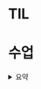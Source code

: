 # TIL

# 수업

<details>
  <summary>요약</summary>

  
## OT느낌 APS 응용

- SW 문제 해결 역량이란 무엇인가?
    - 프로그램을 하기 위한 조건, 요구사항을 이해하고 최선의 방법을 찾아내는 능력
    - 프로그래머가 사용하는 언어, 라이브러리, 자료구조, 알고리즘에 대한 지식을 연결해 큰 그림을 만드는 능력
    - 문제 해결 역량은 추상적인 기술

- 문제 해결 과정
    1) 문제 읽고 이해한다
    2) 문제를 익숙한 용어로 재정의 -> 계약서 읽듯이
    3) 어떻게 해결할지 계획을 세운다. -> 자료구조와 알고리즘 결정
    4) 계획을 검증
    5) 프로그램으로 구현
    6) 어떻게 풀었는지 돌아보고, 개선할 방법이 있는가 찾아보기

### 복잡도 분석

- 알고리즘의 효율
    - 공간적 효율성 : 얼마나 적은 메모리 공간을 요하는 가
    - 시간적 효율성 : 얼마나 적은 시간을 요하는 가
    - 효율성 뒤집으면 복잡도. 복잡도 노으면 효율성 저하
- 복잡도 점근적 표기
    - 복잡도는 입력 크기에 대한 함수로 표기
    - 빅-O : worst, 빅-Omega : best, 빅-Theta : average
- 빅오 표기
    - 복잡도의 점근적 상한
    - 실제 연산 횟수가 아닌, 최고차항만 남기고 다 지운다.
    - 자주 사용하는 표기
        - O(1) : Constant time 상수 시간
        - O(logN) : Logarithmic time 로그 시간
        - O(N) : Linear time 선형 시간
        - O(NlogN) : Log-linear time 로그 선형 시간
        - O(N^2) : Quadratic time 제곱 시간
        - O(N^3) : Cubic time 세제곱 시간

### 코테에서 사용하는 방법

- 시간초과를 많이 만날 것
- C++의 경우 1초, Python의 경우 3초
- C++의 경우 1초당 1억번, Python의 경우 1초당 3000만~4000만

- 1개의 테스트 케이스가 0.09초
- N이 최대 10만이면 
    - N^2일 경우 100억번이다? C++이어도 100초
- N이 10000쯤이면
    - N^2의 경우 1억번 -> Python은 3초
    - NlogN의 경우 13만~14만 -> 넉넉하겠다!

- 시간 제한 1초, 10000개를 정렬해라
    - 버블정렬이면(N^2) -> 시간 초과 당연하다
    - 카운팅 정렬(N+K) (K=숫자의 범위)
        - 숫자의 범위가 30000000이다? 불가능
        - 숫자의 범위가 100000이다? 가능

- C++ int = 4byte, Python int = 28byte  - 객체로 메서드 등 정보를 같이 저장해서 크다

### 표준 입출력 방법

- 제발 파일 입출력으로 해달라
- 제출할떈 주석처리 필수
```python
import sys
sys.stdin = open("input.txt", "r")
# 표준 입출력을 txt 파일에서 받겠다 "r"은 읽기모드란 뜻
```

### 진수 - 진법

- 2진수 8진수 10진수 16진수
    - 10진수 : 우리가 쓰는 거
    - 2진수 : 컴퓨터가 사용하는 진수
    - 8진수 : 2진수를 가독성 있게 쓰는(임베디드? 로우레벨에서 씀. 우리는 잘 안 씀.)
    - 16진수 : 2진수를 더 가독성 있게 씀 (A~F를 추가해서 10~15 표현)

- 16진수 왜 쓰냐?
    - 2진수를 10진수로 바꾸면 이해는 편해도 연산 시간이 걸림
    - 2진수를 16진수로 바꾸면 이해는 어려워도 연산 시간이 짧음

- HEX 16진수 DEC 10진수 OCT 8진수 BIN 2진수

- 손으로 하는 방법?
    - 한 번 나누고 나머지를 기록해 나간다. 마지막부터 역으로 읽으면 된다.
    - 코드로 변환은 계속 몫으로 업데이트하면서 나머지를 리스트에 저장한다.
    - 사실 그럴 필요 없고 bin hex 내장함수로 사용가능
 
</details>
    
